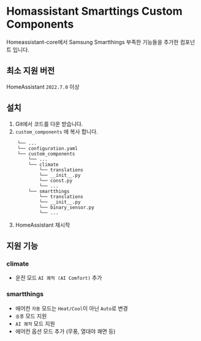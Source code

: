 # Homassistant Smarttings Custom Components
 Homeassistant-core에서 Samsung Smartthings 부족한 기능들을 추가한 컴포넌트 입니다.

## 최소 지원 버전
HomeAssistant `2022.7.0` 이상

## 설치
1. Git에서 코드를 다운 받습니다. 
2. `custom_components` 에 복사 합니다.
```
    └── ...
    └── configuration.yaml
    └── custom_components
        └── ...
        └── climate
            └── translations
            └── __init__.py
            └── const.py
            └── ...
        └── smartthings
            └── translations
            └── __init__.py
            └── binary_sensor.py
            └── ...            
```
3. HomeAssistant 재시작


## 지원 기능

### climate
 - 운전 모드 `AI 쾌적 (AI Comfort)` 추가

### smartthings
 - 에어컨 `자동` 모드는 `Heat/Cool`이 아닌 `Auto`로 변경
 - `송풍` 모드 지원
 - `AI 쾌적` 모드 지원
 - 에어컨 옵션 모드 추가 (무풍, 열대야 쾌면 등)

